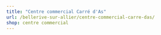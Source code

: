 ```yaml
---
title: "Centre commercial Carré d'As"
url: /bellerive-sur-allier/centre-commercial-carre-das/
shop: centre commercial
---
```

